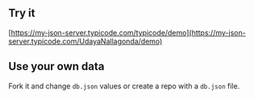 ## Try it

[https://my-json-server.typicode.com/typicode/demo](https://my-json-server.typicode.com/UdayaNallagonda/demo)

## Use your own data

Fork it and change `db.json` values or create a repo with a `db.json` file.
